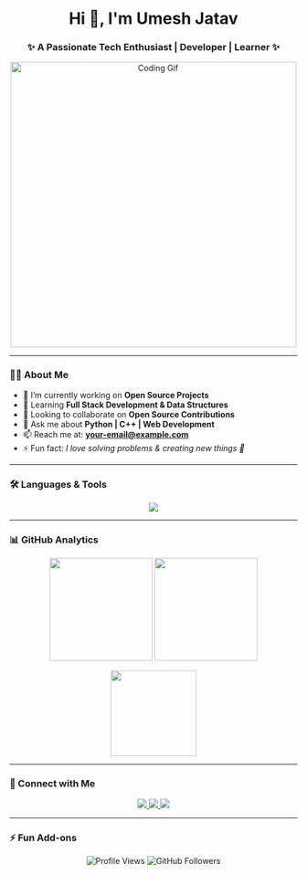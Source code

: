<h1 align="center">Hi 👋, I'm Umesh Jatav</h1>
<h3 align="center">✨ A Passionate Tech Enthusiast | Developer | Learner ✨</h3>

<p align="center">
  <img src="https://media.giphy.com/media/qgQUggAC3Pfv687qPC/giphy.gif" alt="Coding Gif" width="500"/>
</p>

---

### 👨‍💻 About Me
- 🔭 I’m currently working on **Open Source Projects**
- 🌱 Learning **Full Stack Development & Data Structures**
- 👯 Looking to collaborate on **Open Source Contributions**
- 💬 Ask me about **Python | C++ | Web Development**
- 📫 Reach me at: **your-email@example.com**
- ⚡ Fun fact: *I love solving problems & creating new things 🚀*

---

### 🛠️ Languages & Tools
<p align="center">
  <img src="https://skillicons.dev/icons?i=python,cpp,c,java,html,css,javascript,react,nodejs,mongodb,git,github,vscode&perline=6" />
</p>

---

### 📊 GitHub Analytics
<p align="center">
  <img src="https://github-readme-stats.vercel.app/api?username=YourUsername&show_icons=true&theme=tokyonight" height="180px"/>
  <img src="https://github-readme-streak-stats.herokuapp.com/?user=YourUsername&theme=tokyonight" height="180px"/>
</p>

<p align="center">
  <img src="https://github-readme-stats.vercel.app/api/top-langs/?username=YourUsername&layout=compact&theme=tokyonight" height="150px"/>
</p>

---

### 🚀 Connect with Me
<p align="center">
  <a href="https://linkedin.com/in/your-linkedin-id" target="_blank">
    <img src="https://img.shields.io/badge/LinkedIn-0A66C2?style=for-the-badge&logo=linkedin&logoColor=white"/>
  </a>
  <a href="https://instagram.com/your-instagram-id" target="_blank">
    <img src="https://img.shields.io/badge/Instagram-E4405F?style=for-the-badge&logo=instagram&logoColor=white"/>
  </a>
  <a href="mailto:your-email@example.com">
    <img src="https://img.shields.io/badge/Gmail-D14836?style=for-the-badge&logo=gmail&logoColor=white"/>
  </a>
</p>

---

### ⚡ Fun Add-ons
<p align="center">
  <img src="https://komarev.com/ghpvc/?username=YourUsername&label=Profile%20Views&color=blueviolet&style=flat" alt="Profile Views"/>
  <img src="https://img.shields.io/github/followers/YourUsername?label=Followers&style=social" alt="GitHub Followers"/>
</p>
